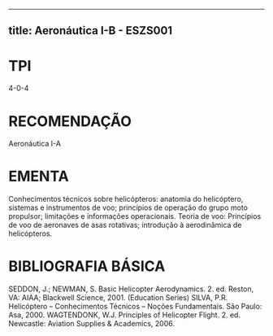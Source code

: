 
---
title: Aeronáutica I-B - ESZS001 
---

# TPI

4-0-4

# RECOMENDAÇÃO

Aeronáutica I-A

# EMENTA

Conhecimentos técnicos sobre helicópteros: anatomia do helicóptero, sistemas e instrumentos de voo; princípios de operação do grupo moto propulsor; limitações e informações operacionais. Teoria de voo: Princípios de voo de aeronaves de asas rotativas; introdução à aerodinâmica de helicópteros.

# BIBLIOGRAFIA BÁSICA

SEDDON, J.; NEWMAN, S. Basic Helicopter Aerodynamics. 2. ed. Reston, VA: AIAA; Blackwell Science, 2001. (Education Series)
SILVA, P.R. Helicóptero – Conhecimentos Técnicos – Noções Fundamentais. São Paulo: Asa, 2000.
WAGTENDONK, W.J. Principles of Helicopter Flight. 2. ed. Newcastle: Aviation Supplies & Academics, 2006.
        